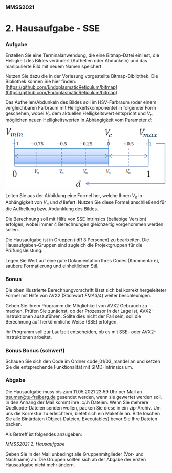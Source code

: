 ### MMSS2021
# 2. Hausaufgabe - SSE

### Aufgabe

Erstellen Sie eine Terminalanwendung, die eine Bitmap-Datei einliest, die Helligkeit des Bildes verändert (Aufhellen oder Abdunkeln) und das manipulierte Bild mit neuem Namen speichert.

Nutzen Sie dazu die in der Vorlesung vorgestellte Bitmap-Bibliothek. Die Bibliothek können Sie hier finden: [https://github.com/EndoplasmaticReticulum/bitmap](https://github.com/EndoplasmaticReticulum/bitmap)

Das Aufhellen/Abdunkeln des Bildes soll im HSV-Farbraum (oder einem vergleichbaren Farbraum mit Helligkeitskomponente) in folgender Form geschehen, wobei _V<sub>c</sub>_ dem aktuellen Helligkeitswert entspricht und _V<sub>n</sub>_ möglichen neuen Helligkeitswerten in Abhängigkeit vom Parameter _d_:

<img style="display:block; margin-left: auto; margin-right:auto;" src="Unbenannt.png">

Leiten Sie aus der Abbildung eine Formel her, welche Ihnen _V<sub>n</sub>_ in Abhängigkeit von _V<sub>c</sub>_ und _d_ liefert. Nutzen Sie diese Formel anschließend für die Aufhellung bzw. Abdunklung des Bildes.

Die Berechnung soll mit Hilfe von SSE Intrinsics (beliebige Version) erfolgen, wobei immer 4 Berechnungen gleichzeitig vorgenommen werden sollen.

Die Hausaufgabe ist in Gruppen (idR 3 Personen) zu bearbeiten. Die Hausaufgaben-Gruppen sind zugleich die Projektgruppen für die Prüfungsleistung.

Legen Sie Wert auf eine gute Dokumentation Ihres Codes (Kommentare), saubere Formatierung und einheitlichen Stil.

<div style="page-break-after:always;"></div>

### Bonus
Die oben illustrierte Berechnungvorschrift lässt sich bei korrekt hergeleiteter Formel mit Hilfe von AVX2 (Stichwort _FMA3/4_) weiter beschleunigen.

Geben Sie Ihrem Programm die Möglichkeit von AVX2 Gebrauch zu machen. Prüfen Sie zunächst, ob der Prozessor in der Lage ist, AVX2-Instruktionen auszuführen. Sollte dies nicht der Fall sein, soll die Berechnung auf herkömmliche Weise (SSE) erfolgen.

Ihr Programm soll zur Laufzeit entscheiden, ob es mit SSE- oder AVX2-Instruktionen arbeitet.

### Bonus Bonus (schwer!)
Schauen Sie sich den Code im Ordner code_01/03_mandel an und setzen Sie die entsprechende Funktionalität mit SIMD-Intrinsics um.

### Abgabe
Die Hausaufgabe muss bis zum 11.05.2021 23:59 Uhr per Mail an [treumer@tu-freiberg.de]() gesendet werden, wenn sie gewertet werden soll. In den Anhang der Mail kommt ihre .c/.h Dateien. Wenn Sie mehrere Quellcode-Dateien senden wollen, packen Sie diese in ein zip-Archiv. Um uns die Korrektur zu erleichtern, bietet sich ein Makefile an. Bitte löschen Sie alle Binärdaten (Object-Dateien, Executables) bevor Sie Ihre Dateien packen.

Als Betreff ist folgendes anzugeben:

_MMSS2021 2. Hausaufgabe_

Geben Sie in der Mail unbedingt alle Gruppenmitglieder (Vor- und Nachname) an. Die Gruppen sollten sich ab der Abgabe der ersten Hausaufgabe nicht mehr ändern.
